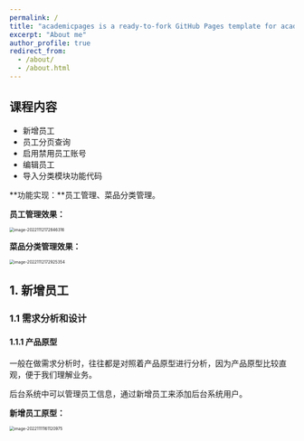 ```yaml
---
permalink: /
title: "academicpages is a ready-to-fork GitHub Pages template for academic personal websites"
excerpt: "About me"
author_profile: true
redirect_from: 
  - /about/
  - /about.html
---
```



## 课程内容

- 新增员工
- 员工分页查询
- 启用禁用员工账号
- 编辑员工
- 导入分类模块功能代码



**功能实现：**员工管理、菜品分类管理。

**员工管理效果：**

<img src="assets/image-20221112172846316.png" alt="image-20221112172846316" style="zoom:50%;" /> 



**菜品分类管理效果：**

<img src="assets/image-20221112172925354.png" alt="image-20221112172925354" style="zoom:50%;" /> 



## 1. 新增员工

### 1.1 需求分析和设计

#### 1.1.1 产品原型

一般在做需求分析时，往往都是对照着产品原型进行分析，因为产品原型比较直观，便于我们理解业务。

后台系统中可以管理员工信息，通过新增员工来添加后台系统用户。

**新增员工原型：**

<img src="assets/image-20221111161120975.png" alt="image-20221111161120975" style="zoom: 50%;" /> 

